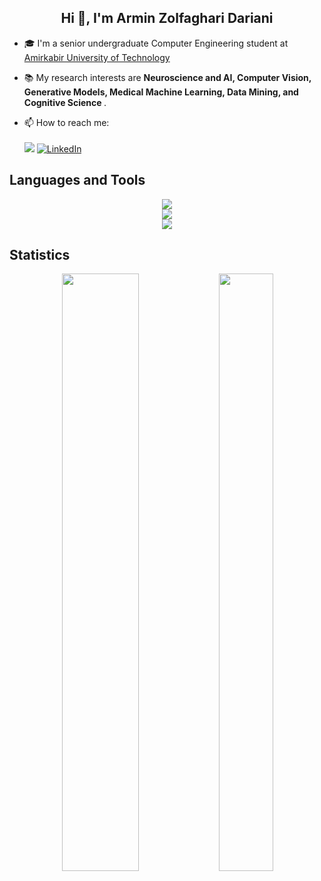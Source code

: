 
<h2 align="center">Hi 👋, I'm Armin Zolfaghari Dariani</h2>
<!-- <h3 align="center">A backend developer</h3> -->

<!-- #### Hi 👋, I'm Armin Zolfaghari Daryani -->
- 🎓 I'm a senior undergraduate Computer Engineering student at [Amirkabir University of Technology](https://aut.ac.ir)
- 📚 My research interests are <b>Neuroscience and AI, Computer Vision, Generative Models, Medical Machine Learning, Data Mining, and Cognitive Science </b>. 

- 📫 How to reach me: <br> <br>
[![](https://img.shields.io/badge/-arminzolfagharid@gmail.com-black?style=flat-circle&logo=gmail)](mailto:arminzolfagharid@gmail.com)
<a href="https://www.linkedin.com/in/armin-zolfaghari-daryani/" target="_blank"><img alt="LinkedIn" src="https://img.shields.io/badge/-LinkedIn-0077B5?style=flat-square&logo=Linkedin&logoColor=white"></a>
<!-- <a href="https://www.linkedin.com/in/armin-zolfaghari-daryani/"><img src="https://img.shields.io/badge/-Linkedin-blue?style=for-the-badge&logo=linkedin" alt="Linkedin" /></a> -->


## Languages and Tools

<p align="center">
  <a href="https://skillicons.dev">
    <img src="https://skillicons.dev/icons?i=c,java,python,js,ts,react,nodejs,django,html,css" /><br>
    <img src="https://skillicons.dev/icons?i=postgres,mysql,mongodb,sqlite,docker,kubernetes,linux" /><br>
    <img src="https://skillicons.dev/icons?i=tensorflow,pytorch,arduino,git,latex" />
  </a>
</p>

<!-- ![Python](https://img.shields.io/badge/python-3670A0?style=flat-square&logo=python&logoColor=ffdd54)
![Java](https://img.shields.io/badge/java-%23ED8B00.svg?style=flat-square&logo=java&logoColor=white)
![C](https://img.shields.io/badge/c-%2300599C.svg?style=flat-square&logo=c&logoColor=white)
![JavaScript](https://img.shields.io/badge/javascript-%23323330.svg?style=flat-square&logo=javascript&logoColor=%23F7DF1E)
![Django](https://img.shields.io/badge/django-%23092E20.svg?style=flat-square&logo=django&logoColor=white)
![Nodejs](https://img.shields.io/badge/-Nodejs-black?style=flat-square&logo=Node.js)
![Postgres](https://img.shields.io/badge/postgres-%23316192.svg?style=flat-square&logo=postgresql&logoColor=white)
![MySQL](https://img.shields.io/badge/-MySQL-gray?style=flat-square&logo=mysql)
![SQLite](https://img.shields.io/badge/sqlite-%2307405e.svg?style=flat-square&logo=sqlite&logoColor=white)
![MongoDB](https://img.shields.io/badge/MongoDB-%234ea94b.svg?style=flat-square&logo=mongodb&logoColor=white)
![Redis](https://img.shields.io/badge/redis-%23DD0031.svg?style=flat-square&logo=redis&logoColor=white)
![Linux](https://img.shields.io/badge/Linux-FCC624?style=flat-square&logo=linux&logoColor=black)
![Kubernetes](https://img.shields.io/badge/kubernetes-%23326ce5.svg?style=flat-square&logo=kubernetes&logoColor=white)
![Docker](https://img.shields.io/badge/docker-%230db7ed.svg?style=flat-square&logo=docker&logoColor=white)
![Arduino](https://img.shields.io/badge/-Arduino-00979D?style=flat-square&logo=Arduino&logoColor=white)
![Git](https://img.shields.io/badge/-Git-black?style=flat-square&logo=git) -->





## Statistics

<p align="center">
  <img height="49.5%" width="49.5%" src="https://github-readme-stats.vercel.app/api?username=arminZolfaghari&show_icons=true&include_all_commits=true&theme=darcula" >
<!--   <img width="49.5%" src="https://github-readme-streak-stats.herokuapp.com/?user=arminZolfaghari&theme=darcula&langs_count=6&hide=c" alt="Armin Zolfaghari's Github Steak" /> -->
  <img height="49.5%" width="41.5%" src="https://github-readme-stats.vercel.app/api/top-langs/?username=arminzolfaghari&layout=compact&theme=darcula&langs_count=6&hide=c" />
</p>

